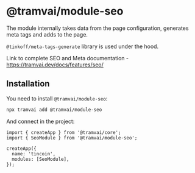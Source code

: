 # @tramvai/module-seo

The module internally takes data from the page configuration, generates meta tags and adds to the page.

`@tinkoff/meta-tags-generate` library is used under the hood.

Link to complete SEO and Meta documentation - https://tramvai.dev/docs/features/seo/

## Installation

You need to install `@tramvai/module-seo`:

```bash
npx tramvai add @tramvai/module-seo
```

And connect in the project:

```tsx
import { createApp } from '@tramvai/core';
import { SeoModule } from '@tramvai/module-seo';

createApp({
  name: 'tincoin',
  modules: [SeoModule],
});
```
